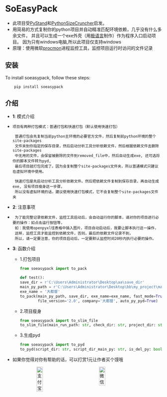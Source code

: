 # SoEasyPack
- 此项目受[PyStand](https://github.com/skywind3000/PyStand "PyStand")和[PythonSizeCruncher](https://github.com/mengdeer589/PythonSizeCruncher "PythonSizeCruncher")启发。
- 用简易的方式复制你的python项目并自动精准匹配环境依赖，几乎没有什么多余文件，
并且可以生成一个exe外壳（用[极语言](http://sec.z5x.cn/ "极语言")制作）作为程序入口启动项目。
因为只有windows电脑,所以此项目仅支持windows
- 原理：使用微软[procmon](https://learn.microsoft.com/en-us/sysinternals/downloads/procmon, "procmon")进程监控工具，监控项目运行时访问的文件记录


## 安装

To install soeasypack, follow these steps:


```shell
    pip install soeasypack
```
## 介绍

- **1**: 模式介绍
-     项目有两种打包模式：普通打包和快速打包（默认使用快速打包）

       普通打包会先复制当前python主环境的必要官方文件，然后复制前python环境的整个site-packages
       文件夹到你指定的保存目录，然后启动分析工具分析依赖文件，然后根据依赖文件去删除site-packages
       中无用的文件，会保留被删除的文件到removed_file中，然后自动生成exe, 还可选将你的脚本文件转为pyd,
       最后项目就打包完成了。因为会复制整个site-packages文件夹，所以普通模式只建议在虚拟环境中使用。
       
       快速打包是先启动分析工具分析依赖文件。然后把依赖文件复制到保存目录，再自动生成exe, 没有项目瘦身这一步骤，
       所以没有虚拟环境的话，建议使用快速打包模式，它不会复制整个site-packages文件夹
- **2**: 注意事项
-      为了能完整记录依赖文件，监控工具启动后，会自动运行你的脚本，请对你的项目进行必要的操作：如点击运行按钮等，
       如：我使用openpyxl往表格中插入图片，项目自动启动后，我要让脚本执行这一操作，
       这样，监控工具才能监控到依赖文件，否则，最后的依赖文件记录不到，
       所以，请一定要注意，你的项目启动后，一定要默认监控时间20秒内执行必要的操作。
       
- **3**: 函数介绍

    - 1.打包项目
      ```python
      from soeasypack import to_pack
    
      def test():
      save_dir = r'C:\Users\Administrator\Desktop\aa\save_dir'
      main_py_path = r'C:\Users\Administrator\Desktop\bb\my_project\main.py'
      exe_name = '大都督'
      to_pack(main_py_path, save_dir, exe_name=exe_name, fast_mode=True,
              file_version='2.0', company='大都督', auto_py_pyd=True) 
      ```
    - 2.项目瘦身
      ```python
      from soeasypack import to_slim_file
      to_slim_file(main_run_path: str, check_dir: str, project_dir: str = None, monitoring_time=20)
      ```
    - 3.生成pyd
      ```python
      from soeasypack import to_pyd
      to_pyd(script_dir: str, script_dir_main_py: str, is_del_py: bool = False)
      ```
- 如果你觉得对你有帮助的话，可以打赏1元让作者买个馍哦
<div style="display: flex; justify-content: center; gap: 100px;">

<img  alt="支付宝" style="width: 20%; height: auto;" src="https://github.com/XMQSVIP/MyImage/blob/main/wei.png"/>
<img alt="微信" style="width: 20%; height: auto;" src="https://github.com/XMQSVIP/MyImage/blob/main/zhi.jpg"/>
</div>

